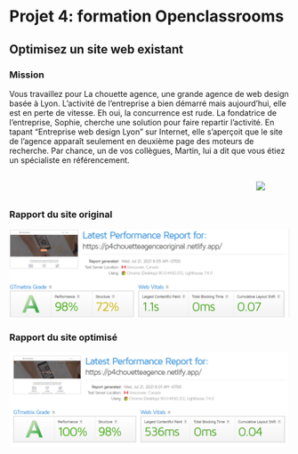 <h1>Projet 4: formation Openclassrooms</h1>
<h2>Optimisez un site web existant</h2>
<h3>Mission</h3>
Vous travaillez pour La chouette agence, une grande agence de web design basée à Lyon. L’activité de l’entreprise a bien démarré mais aujourd’hui, elle est en perte de vitesse. Eh oui, la concurrence est rude. La fondatrice de l’entreprise, Sophie, cherche une solution pour faire repartir l’activité. En tapant “Entreprise web design Lyon” sur Internet, elle s’aperçoit que le site de l’agence apparaît seulement en deuxième page des moteurs de recherche. Par chance, un de vos collègues, Martin, lui a dit que vous étiez un spécialiste en référencement.
<div style="width:100%;text-align:center;margin-top:30px;margin-bottom:30px;margin-left:200px;">
    <p style="margin:auto;">
        <img src = "https://user.oc-static.com/upload/2019/04/15/15553465193309_icon-above-font.png">
    </p>
</div>
<h3>Rapport du site original</h3>
<img src = "img/rapport_original.png">
<h3>Rapport du site optimisé</h3>
<img src = "img/rapport_site_modifie.png">
